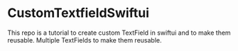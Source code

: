 # CustomTextfieldSwiftui
This repo is a tutorial to create custom TextField in swiftui and to make them reusable.
Multiple TextFields to make them reusable.
